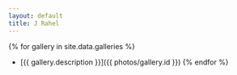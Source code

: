 ```yaml
---
layout: default
title: J Rahel
---
```


{% for gallery in site.data.galleries %}
- [{{ gallery.description }}]({{ photos/gallery.id }})
{% endfor %}